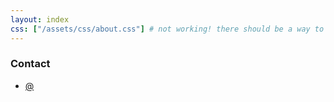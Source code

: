 ```yaml
---
layout: index
css: ["/assets/css/about.css"] # not working! there should be a way to extend this!
---
```


### Contact
<ul class="contact">
<li class="email">
  <a href="mailto:atlantis@islandofatlas.net">
  @
  </a>
</li>
</ul>



